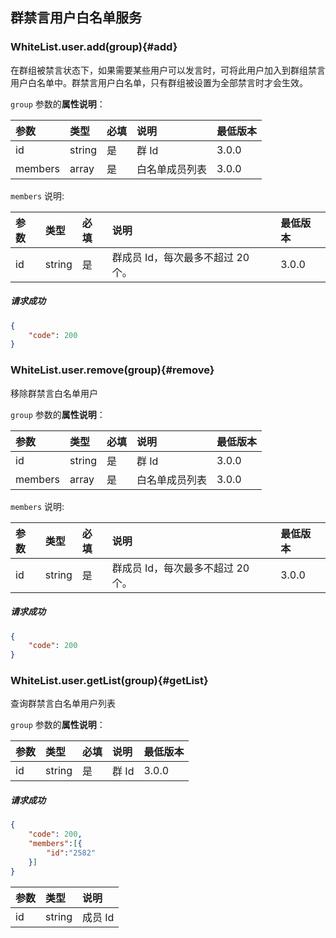 ## 群禁言用户白名单服务

### WhiteList.user.add(group){#add}

在群组被禁言状态下，如果需要某些用户可以发言时，可将此用户加入到群组禁言用户白名单中。群禁言用户白名单，只有群组被设置为全部禁言时才会生效。

`group` 参数的**属性说明**：

| 参数   	 |	类型		| 必填	| 说明 							|最低版本	|
| :----------|:--------	|:-----	|:------------------------------|:----- |
| id		  		| string 	| 	是 	| 群 Id	 | 3.0.0 |
|	members  |	array	|	是 	| 白名单成员列表 |3.0.0|

`members` 说明:

| 参数   	 		|	类型		| 必填	| 说明 							|最低版本	|
| :----------------	|:--------	|:-----	|:------------------------------|:----- |
| id		  		| string 	| 	是 	| 群成员 Id，每次最多不超过 20 个。	 | 3.0.0 |

##### 请求成功

```json
{
    "code": 200
}
```

### WhiteList.user.remove(group){#remove}

移除群禁言白名单用户

`group` 参数的**属性说明**：

| 参数   	 |	类型		| 必填	| 说明 							|最低版本	|
| :----------|:--------	|:-----	|:------------------------------|:----- |
| id		  		| string 	| 	是 	| 群 Id	 | 3.0.0 |
|	members  |	array	|	是 	| 白名单成员列表 |3.0.0|

`members` 说明:

| 参数   	 		|	类型		| 必填	| 说明 							|最低版本	|
| :----------------	|:--------	|:-----	|:------------------------------|:----- |
| id		  		| string 	| 	是 	| 群成员 Id，每次最多不超过 20 个。	 | 3.0.0 |

##### 请求成功

```json
{
    "code": 200
}
```

### WhiteList.user.getList(group){#getList}

查询群禁言白名单用户列表

`group` 参数的**属性说明**：

| 参数   	 		|	类型		| 必填	| 说明 							|最低版本	|
| :----------------	|:--------	|:-----	|:------------------------------|:----- |
| id		  		| string 	| 	是 	| 群 Id	 | 3.0.0 |

##### 请求成功

```json
{
	"code": 200,
	"members":[{
		"id":"2582"
	}]
}
```

| 参数   	 |	类型		| 说明
| :----------|:--------	|:-----
|	id		 |	string	| 成员 Id
